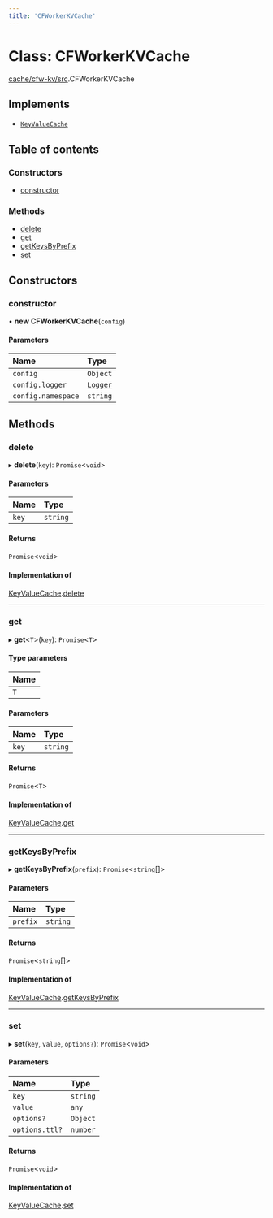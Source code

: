 ```yaml
---
title: 'CFWorkerKVCache'
---
```


# Class: CFWorkerKVCache

[cache/cfw-kv/src](../modules/cache_cfw_kv_src).CFWorkerKVCache

## Implements

- [`KeyValueCache`](/docs/api/interfaces/types_src.KeyValueCache)

## Table of contents

### Constructors

- [constructor](cache_cfw_kv_src.CFWorkerKVCache#constructor)

### Methods

- [delete](cache_cfw_kv_src.CFWorkerKVCache#delete)
- [get](cache_cfw_kv_src.CFWorkerKVCache#get)
- [getKeysByPrefix](cache_cfw_kv_src.CFWorkerKVCache#getkeysbyprefix)
- [set](cache_cfw_kv_src.CFWorkerKVCache#set)

## Constructors

### constructor

• **new CFWorkerKVCache**(`config`)

#### Parameters

| Name | Type |
| :------ | :------ |
| `config` | `Object` |
| `config.logger` | [`Logger`](../modules/types_src#logger) |
| `config.namespace` | `string` |

## Methods

### delete

▸ **delete**(`key`): `Promise`\<`void`>

#### Parameters

| Name | Type |
| :------ | :------ |
| `key` | `string` |

#### Returns

`Promise`\<`void`>

#### Implementation of

[KeyValueCache](/docs/api/interfaces/types_src.KeyValueCache).[delete](/docs/api/interfaces/types_src.KeyValueCache#delete)

___

### get

▸ **get**\<`T`>(`key`): `Promise`\<`T`>

#### Type parameters

| Name |
| :------ |
| `T` |

#### Parameters

| Name | Type |
| :------ | :------ |
| `key` | `string` |

#### Returns

`Promise`\<`T`>

#### Implementation of

[KeyValueCache](/docs/api/interfaces/types_src.KeyValueCache).[get](/docs/api/interfaces/types_src.KeyValueCache#get)

___

### getKeysByPrefix

▸ **getKeysByPrefix**(`prefix`): `Promise`\<`string`[]>

#### Parameters

| Name | Type |
| :------ | :------ |
| `prefix` | `string` |

#### Returns

`Promise`\<`string`[]>

#### Implementation of

[KeyValueCache](/docs/api/interfaces/types_src.KeyValueCache).[getKeysByPrefix](/docs/api/interfaces/types_src.KeyValueCache#getkeysbyprefix)

___

### set

▸ **set**(`key`, `value`, `options?`): `Promise`\<`void`>

#### Parameters

| Name | Type |
| :------ | :------ |
| `key` | `string` |
| `value` | `any` |
| `options?` | `Object` |
| `options.ttl?` | `number` |

#### Returns

`Promise`\<`void`>

#### Implementation of

[KeyValueCache](/docs/api/interfaces/types_src.KeyValueCache).[set](/docs/api/interfaces/types_src.KeyValueCache#set)
